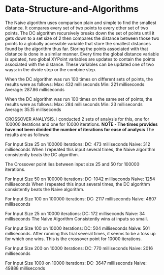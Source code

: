 # Data-Structure-and-Algorithms
The Naive algorithm uses comparison plain and simple to find the smallest distance. It compares every set of two points to every other set of two points. 
The DC algorithm recursively breaks down the set of points until it gets down to a set size of 2 then compares the distance between those two points to a globally accessible variable that store the smallest distances found by the algorithm thus far. Storing the points associated with that distance is done in a similar manner. Every time the global distance variable is updated, two global XYPoint variables are updates to contain the points associated with the distance. These variables can be updated one of two ways: in the divide step or the combine step. 




When the DC algorithm was run 100 times on different sets of points, the results were as follows:
Max: 432 milliseconds
Min: 221 milliseconds
Average: 287.86 milliseconds


When the DC algorithm was run 100 times on the same set of points, the results were as follows:
Max: 284 milliseconds 
Min: 23 milliseconds
Average: 35.15 milliseconds 



CROSSOVER ANALYSIS. 
I conducted 2 sets of analysis for this, one for 100000 iterations and one for 10000 iterations. ****NOTE -  The times provides have not been divided the number of iterations for ease of analysis**** 
 The results are as follows:

For Input Size 25 on 100000 iterations:
DC: 473 milliseconds
Naive: 312 milliseconds
When I repeated this input several times, the Naive algorithm consistently beats the DC algorithm. 

The Crossover point lies between input size 25 and 50 for 100000 iterations. 

For Input Size 50 on 100000 iterations:
DC: 1042 milliseconds
Naive: 1254 milliseconds
When I repeated this input several times, the DC algorithm consistently beats the Naive algorithm. 

For Input Size 100 on 100000 iterations:
DC: 2117 milliseconds
Naive: 4807 milliseconds





For Input Size 25 on 10000 iterations:
DC: 172 milliseconds
Naive: 34 milliseconds
The Naive Algorithm Consistently wins at inputs so small.

For Input Size 100 on 10000 iterations:
DC: 504 milliseconds
Naive: 501 milliseconds. 
After running this trial several times, it seems to be a toss up for which one wins. This is the crossover point for 10000 iterations.

For Input Size 200 on 10000 iterations:
DC: 770 milliseconds
Naive: 2016 milliseconds

For Input Size 1000 on 10000 iterations:
DC: 3647 milliseconds
Naive: 49888 milliseconds


